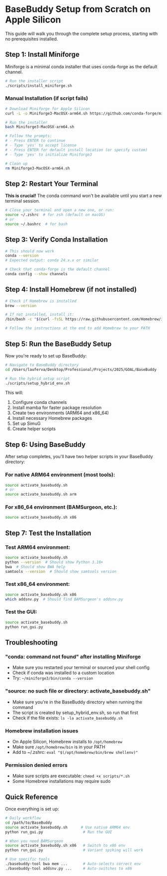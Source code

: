 # BaseBuddy Setup from Scratch on Apple Silicon

This guide will walk you through the complete setup process, starting with no prerequisites installed.

## Step 1: Install Miniforge

Miniforge is a minimal conda installer that uses conda-forge as the default channel.

```bash
# Run the installer script
./scripts/install_miniforge.sh
```

### Manual Installation (if script fails)

```bash
# Download Miniforge for Apple Silicon
curl -L -o Miniforge3-MacOSX-arm64.sh https://github.com/conda-forge/miniforge/releases/latest/download/Miniforge3-MacOSX-arm64.sh

# Run the installer
bash Miniforge3-MacOSX-arm64.sh

# Follow the prompts:
# - Press ENTER to continue
# - Type 'yes' to accept license
# - Press ENTER for default install location (or specify custom)
# - Type 'yes' to initialize Miniforge3

# Clean up
rm Miniforge3-MacOSX-arm64.sh
```

## Step 2: Restart Your Terminal

**This is crucial!** The conda command won't be available until you start a new terminal session.

```bash
# Close your terminal and open a new one, or run:
source ~/.zshrc  # for zsh (default on macOS)
# or
source ~/.bashrc  # for bash
```

## Step 3: Verify Conda Installation

```bash
# This should now work
conda --version
# Expected output: conda 24.x.x or similar

# Check that conda-forge is the default channel
conda config --show channels
```

## Step 4: Install Homebrew (if not installed)

```bash
# Check if Homebrew is installed
brew --version

# If not installed, install it:
/bin/bash -c "$(curl -fsSL https://raw.githubusercontent.com/Homebrew/install/HEAD/install.sh)"

# Follow the instructions at the end to add Homebrew to your PATH
```

## Step 5: Run the BaseBuddy Setup

Now you're ready to set up BaseBuddy:

```bash
# Navigate to BaseBuddy directory
cd /Users/lauferva/Desktop/Professional/Projects/2025/GOAL/BaseBuddy

# Run the hybrid setup script
./scripts/setup_hybrid_env.sh
```

This will:
1. Configure conda channels
2. Install mamba for faster package resolution
3. Create two environments (ARM64 and x86_64)
4. Install necessary Homebrew packages
5. Set up SimuG
6. Create helper scripts

## Step 6: Using BaseBuddy

After setup completes, you'll have two helper scripts in your BaseBuddy directory:

### For native ARM64 environment (most tools):
```bash
source activate_basebuddy.sh
# or
source activate_basebuddy.sh arm
```

### For x86_64 environment (BAMSurgeon, etc.):
```bash
source activate_basebuddy.sh x86
```

## Step 7: Test the Installation

### Test ARM64 environment:
```bash
source activate_basebuddy.sh
python --version  # Should show Python 3.10+
bwa  # Should show BWA help
samtools --version  # Should show samtools version
```

### Test x86_64 environment:
```bash
source activate_basebuddy.sh x86
which addsnv.py  # Should find BAMSurgeon's addsnv.py
```

### Test the GUI:
```bash
source activate_basebuddy.sh
python run_gui.py
```

## Troubleshooting

### "conda: command not found" after installing Miniforge
- Make sure you restarted your terminal or sourced your shell config
- Check if conda was installed to a custom location
- Try: `~/miniforge3/bin/conda --version`

### "source: no such file or directory: activate_basebuddy.sh"
- Make sure you're in the BaseBuddy directory when running the command
- The script is created by setup_hybrid_env.sh, so run that first
- Check if the file exists: `ls -la activate_basebuddy.sh`

### Homebrew installation issues
- On Apple Silicon, Homebrew installs to `/opt/homebrew`
- Make sure `/opt/homebrew/bin` is in your PATH
- Add to ~/.zshrc: `eval "$(/opt/homebrew/bin/brew shellenv)"`

### Permission denied errors
- Make sure scripts are executable: `chmod +x scripts/*.sh`
- Some Homebrew installations may require sudo

## Quick Reference

Once everything is set up:

```bash
# Daily workflow
cd /path/to/BaseBuddy
source activate_basebuddy.sh      # Use native ARM64 env
python run_gui.py                  # Run the GUI

# When you need BAMSurgeon
source activate_basebuddy.sh x86   # Switch to x86 env
python run_gui.py                  # Variant spiking will work

# Use specific tools
./basebuddy-tool bwa mem ...       # Auto-selects correct env
./basebuddy-tool addsnv.py ...     # Auto-switches to x86
```